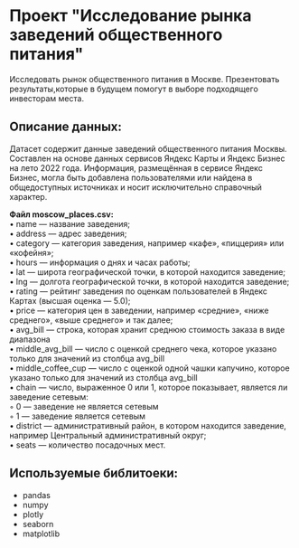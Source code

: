 # Проект "Исследование рынка заведений общественного питания"
Исследовать рынок общественного питания в Москве.
Презентовать результаты,которые в будущем помогут в выборе подходящего инвесторам места.

## Описание данных:
Датасет содержит данные заведений общественного питания Москвы. \
Составлен на основе данных сервисов Яндекс Карты и Яндекс Бизнес на лето 2022 года. Информация, размещённая в сервисе Яндекс Бизнес, могла быть добавлена пользователями или найдена в общедоступных источниках и носит исключительно справочный характер.

**Файл moscow_places.csv:**\
• name — название заведения;\
• address — адрес заведения;\
• category — категория заведения, например «кафе», «пиццерия» или «кофейня»;\
• hours — информация о днях и часах работы;\
• lat — широта географической точки, в которой находится заведение;\
• lng — долгота географической точки, в которой находится заведение;\
• rating — рейтинг заведения по оценкам пользователей в Яндекс Картах (высшая оценка — 5.0);\
• price — категория цен в заведении, например «средние», «ниже среднего», «выше среднего» и так далее;\
• avg_bill — строка, которая хранит среднюю стоимость заказа в виде диапазона\
• middle_avg_bill — число с оценкой среднего чека, которое указано только для значений из столбца avg_bill\
• middle_coffee_cup — число с оценкой одной чашки капучино, которое указано только для значений из столбца avg_bill\
• chain — число, выраженное 0 или 1, которое показывает, является ли заведение сетевым:\
◦ 0 — заведение не является сетевым\
◦ 1 — заведение является сетевым\
• district — административный район, в котором находится заведение, например Центральный административный округ;\
• seats — количество посадочных мест.
## Используемые библитоеки:
- pandas
- numpy
- plotly
- seaborn
- matplotlib

